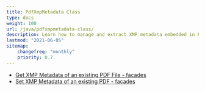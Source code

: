 ```yaml
---
title: PdfXmpMetadata Class
type: docs
weight: 100
url: /java/pdfxmpmetadata-class/
description: Learn how to manage and extract XMP metadata embedded in PDF documents using the PDFXMPMetadata class in Java.
lastmod: "2021-06-05"
sitemap:
    changefreq: "monthly"
    priority: 0.7
---
```


- [Get XMP Metadata of an existing PDF File - facades](/pdf/java/get-xmp-metadata/)
- [Set XMP Metadata of an existing PDF - facades](/pdf/java/set-xmp-metadata/)

